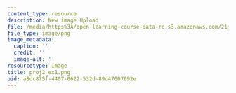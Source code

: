 ```yaml
---
content_type: resource
description: New image Upload
file: /media/https%3A/open-learning-course-data-rc.s3.amazonaws.com/21m-289-islam-media-spring-2015/a8dc875f44070622532d89d47007692e_proj2_ex1.png
file_type: image/png
image_metadata:
  caption: ''
  credit: ''
  image-alt: ''
resourcetype: Image
title: proj2_ex1.png
uid: a8dc875f-4407-0622-532d-89d47007692e
---
```

